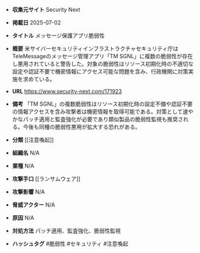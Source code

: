 - **収集元サイト**
Security Next

- **掲載日**
2025-07-02

- **タイトル**
メッセージ保護アプリ脆弱性

- **概要**
米サイバーセキュリティインフラストラクチャセキュリティ庁はTeleMessageのメッセージ管理アプリ「TM SGNL」に複数の脆弱性が存在し悪用されていると警告した。対象の脆弱性はリソース初期化時の不適切な設定や認証不要で機密情報にアクセス可能な問題を含み、行政機関に対策実施を求めている。

- **URL**
https://www.security-next.com/171923

- **備考**
「TM SGNL」の複数脆弱性はリソース初期化時の設定不備や認証不要の情報アクセスを含み攻撃者は機密情報を取得可能である。対策として速やかなパッチ適用と監査強化が必要であり類似製品の脆弱性監視も推奨される。今後も同種の脆弱性悪用が拡大する恐れがある。

- **分類**
[[注意喚起]]

- **組織名**
N/A

- **業種**
N/A

- **攻撃手口**
[[ランサムウェア]]

- **攻撃影響**
N/A

- **脅威アクター**
N/A

- **原因**
N/A

- **対処方法**
パッチ適用、監査強化、脆弱性監視

- **ハッシュタグ**
#脆弱性 #セキュリティ #注意喚起
